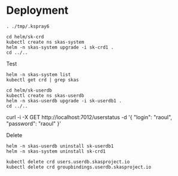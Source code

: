 

# Deployment

```
. ./tmp/.kspray6
```


```
cd helm/sk-crd
kubectl create ns skas-system
helm -n skas-system upgrade -i sk-crd1 .
cd ../..
```

Test
```
helm -n skas-system list
kubectl get crd | grep skas
```

```
cd helm/sk-userdb
kubectl create ns skas-userdb
helm -n skas-userdb upgrade -i sk-userdb1 .
cd ../..
```

curl -i -X GET http://localhost:7012/userstatus -d '{ "login": "raoul", "password": "raoul" }'


Delete

```
helm -n skas-userdb uninstall sk-userdb1
helm -n skas-system uninstall sk-crd1

kubectl delete crd users.userdb.skasproject.io  
kubectl delete crd groupbindings.userdb.skasproject.io  

```



